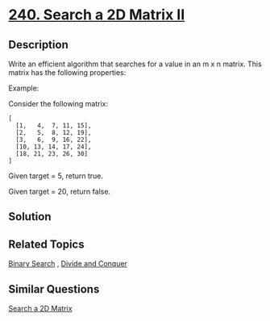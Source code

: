 # [240. Search a 2D Matrix II](https://leetcode.com/problems/search-a-2d-matrix-ii)

## Description

Write an efficient algorithm that searches for a value in an m x n matrix. This matrix has the following properties:

Example:

Consider the following matrix:

```
[
  [1,   4,  7, 11, 15],
  [2,   5,  8, 12, 19],
  [3,   6,  9, 16, 22],
  [10, 13, 14, 17, 24],
  [18, 21, 23, 26, 30]
]
```

Given target = 5, return true.

Given target = 20, return false.

## Solution



## Related Topics

[Binary Search](https://leetcode.com/tag/binary-search/) , [Divide and Conquer](https://leetcode.com/tag/divide-and-conquer/) 

## Similar Questions

[Search a 2D Matrix](https://leetcode.com/problems/search-a-2d-matrix/)
